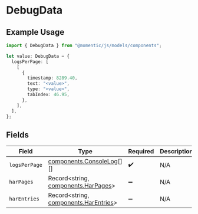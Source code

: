 # DebugData

## Example Usage

```typescript
import { DebugData } from "@momentic/js/models/components";

let value: DebugData = {
  logsPerPage: [
    [
      {
        timestamp: 8289.40,
        text: "<value>",
        type: "<value>",
        tabIndex: 46.95,
      },
    ],
  ],
};
```

## Fields

| Field                                                                          | Type                                                                           | Required                                                                       | Description                                                                    |
| ------------------------------------------------------------------------------ | ------------------------------------------------------------------------------ | ------------------------------------------------------------------------------ | ------------------------------------------------------------------------------ |
| `logsPerPage`                                                                  | [components.ConsoleLog](../../models/components/consolelog.md)[][]             | :heavy_check_mark:                                                             | N/A                                                                            |
| `harPages`                                                                     | Record<string, [components.HarPages](../../models/components/harpages.md)>     | :heavy_minus_sign:                                                             | N/A                                                                            |
| `harEntries`                                                                   | Record<string, [components.HarEntries](../../models/components/harentries.md)> | :heavy_minus_sign:                                                             | N/A                                                                            |